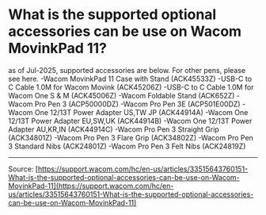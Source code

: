 # What is the supported optional accessories can be use on Wacom MovinkPad 11?

as of Jul-2025, supported accessories are below. For other pens, please see here.
-Wacom MovinkPad 11 Case with Stand (ACK45533Z)
-USB-C to C Cable 1.0M for Wacom Movink (ACK45206Z)
-USB-C to C Cable 1.0M for Wacom One S & M (ACK45006Z)
-Wacom Foldable Stand (ACK652Z)
-Wacom Pro Pen 3 (ACP50000DZ)
-Wacom Pro Pen 3E (ACP501E00DZ)
-Wacom One 12/13T Power Adapter US,TW JP (ACK44914A)
-Wacom One 12/13T Power Adapter EU,SW,UK (ACK44914B)
-Wacom One 12/13T Power Adapter AU,KR,IN (ACK44914C)
-Wacom Pro Pen 3 Straight Grip (ACK34801Z)
-Wacom Pro Pen 3 Flare Grip (ACK34802Z)
-Wacom Pro Pen 3 Standard Nibs (ACK24801Z)
-Wacom Pro Pen 3 Felt Nibs (ACK24819Z)

---
Source: [https://support.wacom.com/hc/en-us/articles/33515643760151-What-is-the-supported-optional-accessories-can-be-use-on-Wacom-MovinkPad-11](https://support.wacom.com/hc/en-us/articles/33515643760151-What-is-the-supported-optional-accessories-can-be-use-on-Wacom-MovinkPad-11)
